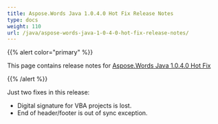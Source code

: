 ```yaml
---
title: Aspose.Words Java 1.0.4.0 Hot Fix Release Notes
type: docs
weight: 110
url: /java/aspose-words-java-1-0-4-0-hot-fix-release-notes/
---
```


{{% alert color="primary" %}} 

This page contains release notes for [Aspose.Words Java 1.0.4.0 Hot Fix](http://www.aspose.com/downloads/words/java/new-releases/aspose.words-java-1.0.4.0-hot-fix/)

{{% /alert %}} 

Just two fixes in this release:

- Digital signature for VBA projects is lost.
- End of header/footer is out of sync exception.
